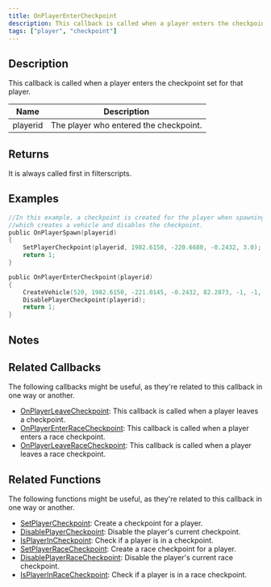 ```yaml
---
title: OnPlayerEnterCheckpoint
description: This callback is called when a player enters the checkpoint set for that player.
tags: ["player", "checkpoint"]
---
```


## Description

This callback is called when a player enters the checkpoint set for that player.

| Name     | Description                            |
| -------- | -------------------------------------- |
| playerid | The player who entered the checkpoint. |

## Returns

It is always called first in filterscripts.

## Examples

```c
//In this example, a checkpoint is created for the player when spawning,
//which creates a vehicle and disables the checkpoint.
public OnPlayerSpawn(playerid)
{
    SetPlayerCheckpoint(playerid, 1982.6150, -220.6680, -0.2432, 3.0);
    return 1;
}

public OnPlayerEnterCheckpoint(playerid)
{
    CreateVehicle(520, 1982.6150, -221.0145, -0.2432, 82.2873, -1, -1, 60000);
    DisablePlayerCheckpoint(playerid);
    return 1;
}
```

## Notes

<TipNPCCallbacks />

## Related Callbacks

The following callbacks might be useful, as they're related to this callback in one way or another.

- [OnPlayerLeaveCheckpoint](OnPlayerLeaveCheckpoint): This callback is called when a player leaves a checkpoint.
- [OnPlayerEnterRaceCheckpoint](OnPlayerEnterRaceCheckpoint): This callback is called when a player enters a race checkpoint.
- [OnPlayerLeaveRaceCheckpoint](OnPlayerLeaveRaceCheckpoint): This callback is called when a player leaves a race checkpoint.

## Related Functions

The following functions might be useful, as they're related to this callback in one way or another.

- [SetPlayerCheckpoint](../functions/SetPlayerCheckpoint): Create a checkpoint for a player.
- [DisablePlayerCheckpoint](../functions/DisablePlayerCheckpoint): Disable the player's current checkpoint.
- [IsPlayerInCheckpoint](../functions/IsPlayerInRaceCheckpoint): Check if a player is in a checkpoint.
- [SetPlayerRaceCheckpoint](../functions/SetPlayerRaceCheckpoint): Create a race checkpoint for a player.
- [DisablePlayerRaceCheckpoint](../functions/DisablePlayerRaceCheckpoint): Disable the player's current race checkpoint.
- [IsPlayerInRaceCheckpoint](../functions/IsPlayerInRaceCheckpoint): Check if a player is in a race checkpoint.
